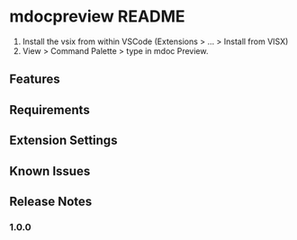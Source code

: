 # mdocpreview README

1. Install the vsix from within VSCode (Extensions > ... > Install from VISX)
2. View > Command Palette > type in mdoc Preview.

## Features



## Requirements


## Extension Settings


## Known Issues


## Release Notes


### 1.0.0

